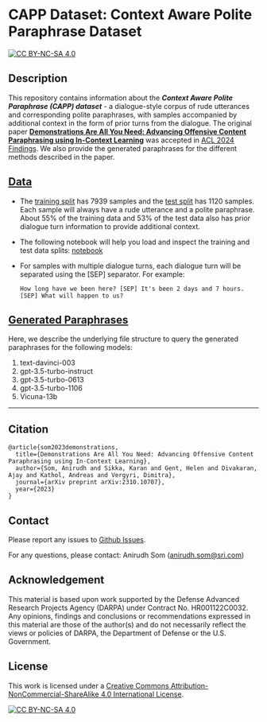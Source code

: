 # CAPP Dataset: Context Aware Polite Paraphrase Dataset

[![CC BY-NC-SA 4.0][cc-by-nc-sa-shield]][cc-by-nc-sa]

## Description

This repository contains information about the ***Context Aware Polite Paraphrase (CAPP) dataset*** - a dialogue-style corpus of rude utterances and corresponding polite paraphrases, with samples accompanied by additional context in the form of prior turns from the dialogue. The original paper [**Demonstrations Are All You Need: Advancing Offensive Content Paraphrasing using In-Context Learning**][Arxiv Paper] was accepted in [ACL 2024 Findings][ACL 2024]. We also provide the generated paraphrases for the different methods described in the paper. 

## [Data](https://github.com/anirudhsom/CAPP-Dataset/tree/main/Dataset)

- The [training split](https://github.com/anirudhsom/CAPP-Dataset/blob/main/Dataset/train.csv) has 7939 samples and the [test split](https://github.com/anirudhsom/CAPP-Dataset/blob/main/Dataset/test.csv) has 1120 samples. Each sample will always have a rude utterance and a polite paraphrase. About 55% of the training data and 53% of the test data also has prior dialogue turn information to provide additional context.

- The following notebook will help you load and inspect the training and test data splits: [notebook](https://github.com/anirudhsom/CAPP-Dataset/blob/main/Dataset/notebook.ipynb)

- For samples with multiple dialogue turns, each dialogue turn will be separated using the [SEP] separator. For example:
  ```
  How long have we been here? [SEP] It's been 2 days and 7 hours. [SEP] What will happen to us?
  ```

## [Generated Paraphrases](https://github.com/anirudhsom/CAPP-Dataset/tree/main/Generated_Paraphrases)

Here, we describe the underlying file structure to query the generated paraphrases for the following models:

1. text-davinci-003
2. gpt-3.5-turbo-instruct
3. gpt-3.5-turbo-0613
4. gpt-3.5-turbo-1106
5. Vicuna-13b

***

## Citation

```
@article{som2023demonstrations,
  title={Demonstrations Are All You Need: Advancing Offensive Content Paraphrasing using In-Context Learning},
  author={Som, Anirudh and Sikka, Karan and Gent, Helen and Divakaran, Ajay and Kathol, Andreas and Vergyri, Dimitra},
  journal={arXiv preprint arXiv:2310.10707},
  year={2023}
}
```

## Contact

Please report any issues to [Github Issues][Git Issues].

For any questions, please contact: Anirudh Som (anirudh.som@sri.com)


## Acknowledgement

This material is based upon work supported by the Defense Advanced Research Projects Agency (DARPA) under Contract No. HR001122C0032. Any opinions, findings and conclusions or recommendations expressed in this material are those of the author(s) and do not necessarily reflect the views or policies of DARPA, the Department of Defense or the U.S. Government.

## License

This work is licensed under a
[Creative Commons Attribution-NonCommercial-ShareAlike 4.0 International License][cc-by-nc-sa].

[![CC BY-NC-SA 4.0][cc-by-nc-sa-image]][cc-by-nc-sa]

[ACL 2024]: https://2024.aclweb.org/{:target="_blank"}
[Arxiv Paper]: https://arxiv.org/abs/2310.10707
[Git Issues]: https://github.com/anirudhsom/CAPP-Dataset/issues

[cc-by-nc-sa]: http://creativecommons.org/licenses/by-nc-sa/4.0/
[cc-by-nc-sa-image]: https://licensebuttons.net/l/by-nc-sa/4.0/88x31.png
[cc-by-nc-sa-shield]: https://img.shields.io/badge/License-CC%20BY--NC--SA%204.0-lightgrey.svg
